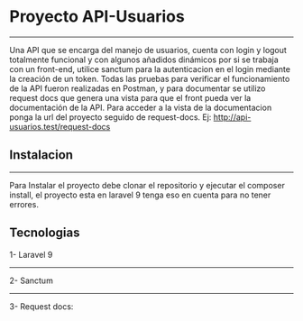 # Proyecto API-Usuarios
***
Una API que se encarga del manejo de usuarios, cuenta con login y logout totalmente funcional y con algunos añadidos dinámicos por si se trabaja
con un front-end, utilice sanctum para la autenticacion en el login mediante la creación de un token.
Todas las pruebas para verificar el funcionamiento de la API fueron realizadas en Postman, y para documentar se utilizo request docs
que genera una vista para que el front pueda ver la documentación de la API.
Para acceder a la vista de la documentacion ponga la url del proyecto seguido de request-docs.
Ej: http://api-usuarios.test/request-docs

## Instalacion
***
Para Instalar el proyecto debe clonar el repositorio y ejecutar el composer install, el proyecto esta en laravel 9 tenga eso en cuenta
para no tener errores.

## Tecnologias

1- Laravel 9
***
2- Sanctum
***
3- Request docs: 

